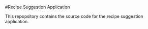 #Recipe Suggestion Application

This repopsitory contains the source code for the recipe suggestion application.  
